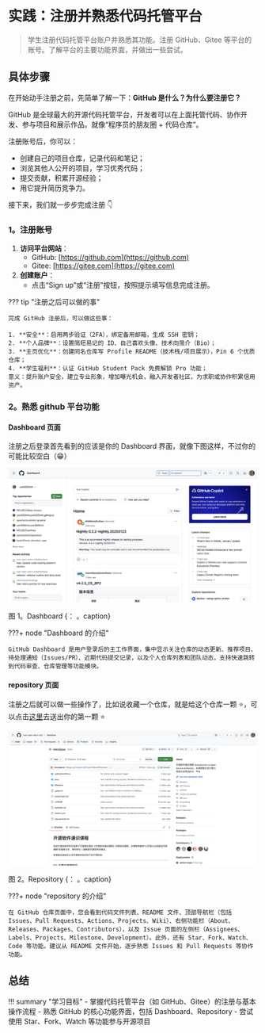 # 实践：注册并熟悉代码托管平台

> 学生注册代码托管平台账户并熟悉其功能。注册 GitHub、Gitee 等平台的账号。了解平台的主要功能界面，并做出一些尝试。

## 具体步骤

在开始动手注册之前，先简单了解一下：**GitHub 是什么？为什么要注册它？**

GitHub 是全球最大的开源代码托管平台，开发者可以在上面托管代码、协作开发、参与项目和展示作品。就像“程序员的朋友圈 + 代码仓库”。

注册账号后，你可以：

- 创建自己的项目仓库，记录代码和笔记；
- 浏览其他人公开的项目，学习优秀代码；
- 提交贡献，积累开源经验；
- 用它提升简历竞争力。

接下来，我们就一步步完成注册 👇

### 1。注册账号

1. **访问平台网站**：
   - GitHub: [https://github.com](https://github.com)
   - Gitee: [https://gitee.com](https://gitee.com)
2. **创建账户**：
   - 点击“Sign up”或“注册”按钮，按照提示填写信息完成注册。

??? tip "注册之后可以做的事"

    完成 GitHub 注册后，可以做这些事：  

    1. **安全**：启用两步验证（2FA），绑定备用邮箱，生成 SSH 密钥；  
    2. **个人品牌**：设置简短易记的 ID、自己喜欢头像、技术向简介（Bio）；  
    3. **主页优化**：创建同名仓库写 Profile README（技术栈/项目展示），Pin 6 个优质仓库；  
    4. **学生福利**：认证 GitHub Student Pack 免费解锁 Pro 功能；  
    意义：提升账户安全，建立专业形象，增加曝光机会，融入开发者社区，为求职或协作积累信用资产。

### 2。熟悉 github 平台功能

#### Dashboard 页面

注册之后登录首先看到的应该是你的 Dashboard 界面，就像下图这样，不过你的可能比较空白（😁）

![Dashboard](../../../assets/Dashborad.png)

图 1。Dashboard
{： 。caption}

???+ node "Dashboard 的介绍"

    GitHub Dashboard 是用户登录后的主工作界面，集中显示关注仓库的动态更新、推荐项目、待处理通知（Issues/PR）、近期代码提交记录，以及个人仓库列表和团队动态，支持快速跳转到代码审查、仓库管理等功能模块。

#### repository 页面

注册之后就可以做一些操作了，比如说收藏一个仓库，就是给这个仓库一颗 ⭐️，可以点击[这里](https://github.com/hust-open-atom-club/intro2oss)去送出你的第一颗 ⭐️

![repository](../../../assets/repo.png)

图 2。Repository
{： 。caption}

???+ node "repository 的介绍"

    在 GitHub 仓库页面中，您会看到代码文件列表、README 文件、顶部导航栏（包括 Issues、Pull Requests、Actions、Projects、Wiki）、右侧功能栏（About、Releases、Packages、Contributors），以及 Issue 页面的左侧栏（Assignees、Labels、Projects、Milestone、Development）。此外，还有 Star、Fork、Watch、Code 等功能。建议从 README 文件开始，逐步熟悉 Issues 和 Pull Requests 等协作功能。

## 总结

!!! summary "学习目标"
    - 掌握代码托管平台（如 GitHub、Gitee）的注册与基本操作流程
    - 熟悉 GitHub 的核心功能界面，包括 Dashboard、Repository
    - 尝试使用 Star、Fork、Watch 等功能参与开源项目
